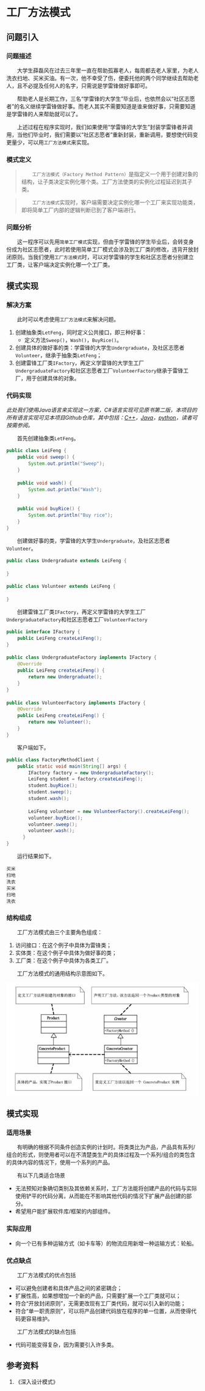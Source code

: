 # 工厂方法模式

## 问题引入

### 问题描述

&emsp;&emsp;大学生薛磊风在过去三年里一直在帮助孤寡老人，每周都去老人家里，为老人洗衣扫地、买米买油。有一次，他不幸受了伤，便委托他的两个同学继续去帮助老人，且不必提及任何人的名字，只需说是学雷锋做好事即可。

&emsp;&emsp;帮助老人是长期工作，三名“学雷锋的大学生”毕业后，也依然会以“社区志愿者”的名义继续学雷锋做好事。而老人其实不需要知道是谁来做好事，只需要知道是学雷锋的人来帮助就可以了。

&emsp;&emsp;上述过程在程序实现时，我们如果使用“学雷锋的大学生”封装学雷锋者并调用，当他们毕业时，我们需要以“社区志愿者”重新封装，重新调用，要想使代码变更量少，可以用`工厂方法模式`来实现。

### 模式定义

> &emsp;&emsp;`工厂方法模式（Factory Method Pattern）`是指定义一个用于创建对象的结构，让子类决定实例化哪个类。工厂方法使类的实例化过程延迟到其子类。

> &emsp;&emsp;`工厂方法模式`实现时，客户端需要决定实例化哪一个工厂来实现功能类，即将简单工厂内部的逻辑判断已到了客户端进行。

### 问题分析

&emsp;&emsp;这一程序可以先用`简单工厂模式`实现，但由于学雷锋的学生毕业后，会转变身份成为社区志愿者，此时若使用简单工厂模式会涉及到工厂类的修改，违背开放封闭原则。当我们使用`工厂方法模式`时，可以对学雷锋的学生和社区志愿者分别建立工厂类，让客户端决定实例化哪一个工厂类。

## 模式实现

### 解决方案

&emsp;&emsp;此时可以考虑使用`工厂方法模式`来解决问题。
1. 创建抽象类`LetFeng`，同时定义公共接口，即三种好事：      
    * 定义方法`Sweep()`，`Wash()`，`BuyRice()`。
2. 创建具体的做好事的类：学雷锋的大学生`Undergraduate`，及社区志愿者`Volunteer`，继承于抽象类`LetFeng`；
3. 创建雷锋工厂类`IFactory`，再定义学雷锋的大学生工厂`UndergraduateFactory`和社区志愿者工厂`VolunteerFactory`继承于雷锋工厂，用于创建具体的对象。

### 代码实现

*此处我们使用Java语言来实现这一方案，C#语言实现可见原书第二版，本项目的所有语言实现可见本项目Github仓库，其中包括：[C++](https://github.com/datawhalechina/sweetalk-design-pattern/tree/main/src/design_patterns/cpp/factory_method/)，[Java](https://github.com/datawhalechina/sweetalk-design-pattern/tree/main/src/design_patterns/java/factory_method/example)，[python](https://github.com/datawhalechina/sweetalk-design-pattern/tree/main/src/design_patterns/python/factory_method/LeiFengFactory.py)，读者可按需参阅。*

&emsp;&emsp;首先创建抽象类`LetFeng`。

```Java
public class LeiFeng {
    public void sweep() {
        System.out.println("Sweep");
    }

    public void wash() {
        System.out.println("Wash");
    }

    public void buyRice() {
        System.out.println("Buy rice");
    }
}
```

&emsp;&emsp;创建做好事的类，学雷锋的大学生`Undergraduate`，及社区志愿者`Volunteer`。

```Java
public class Undergraduate extends LeiFeng {
    
}

public class Volunteer extends LeiFeng {
    
}
```

&emsp;&emsp;创建雷锋工厂类`IFactory`，再定义学雷锋的大学生工厂`UndergraduateFactory`和社区志愿者工厂`VolunteerFactory`

```Java
public interface IFactory {
    public LeiFeng createLeiFeng();
}

public class UndergraduateFactory implements IFactory {
    @Override
    public LeiFeng createLeiFeng() {
        return new Undergraduate();
    }
}

public class VolunteerFactory implements IFactory {
    @Override
    public LeiFeng createLeiFeng() {
        return new Volunteer();
    }
}
```

&emsp;&emsp;客户端如下。

```java
public class FactoryMethodClient {
    public static void main(String[] args) {
        IFactory factory = new UndergraduateFactory();
        LeiFeng student = factory.createLeiFeng();
        student.buyRice();
        student.sweep();
        student.wash();

        LeiFeng volunteer = new VolunteerFactory().createLeiFeng();
        volunteer.buyRice();
        volunteer.sweep();
        volunteer.wash();
      }
}
```

&emsp;&emsp;运行结果如下。
```
买米
扫地
洗衣
买米
扫地
洗衣
```

### 结构组成

&emsp;&emsp;工厂方法模式由三个主要角色组成：
 1. 访问接口：在这个例子中具体为雷锋类；
 2. 实体类：在这个例子中具体为做好事的类；
 3. 工厂类：在这个例子中具体为各类工厂。

&emsp;&emsp;工厂方法模式的通用结构示意图如下。

![装饰模式UML](img/factory_method/factoryUML.png)

## 模式实现

### 适用场景

&emsp;&emsp;有明确的根据不同条件创造实例的计划时。将类类比为产品，产品具有系列/组合的形式，则使用者可以在不清楚类生产的具体过程及一个系列/组合的类包含的具体内容的情况下，使用一个系列的产品。    

&emsp;&emsp;有以下几类适合场景
* 无法预知对象确切类别及其依赖关系时，工厂方法能将创建产品的代码与实际使用铲平的代码分离，从而能在不影响其他代码的情况下扩展产品创建的部分。
* 希望用户能扩展软件库/框架的内部组件。

### 实际应用

* 向一个已有多种运输方式（如卡车等）的物流应用新增一种运输方式：轮船。

### 优点缺点

&emsp;&emsp;工厂方法模式的优点包括

* 可以避免创建者和具体产品之间的紧密耦合；
* 扩展性高，如果想增加一个新的产品，只需要扩展一个工厂类就可以；
* 符合“开放封闭原则”，无需更改现有工厂类代码，就可以引入新的功能；
* 符合“单一职责原则”，可以将产品创建代码放在程序的单一位置，从而使得代码更容易维护。

&emsp;&emsp;工厂方法模式的缺点包括

* 代码可能变得复杂，因为需要引入许多类。


## 参考资料
1. 《深入设计模式》

